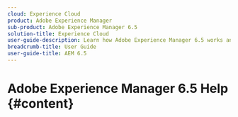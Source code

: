 ```yaml
---
cloud: Experience Cloud
product: Adobe Experience Manager
sub-product: Adobe Experience Manager 6.5
solution-title: Experience Cloud
user-guide-description: Learn how Adobe Experience Manager 6.5 works and what the software can do for you.
breadcrumb-title: User Guide
user-guide-title: AEM 6.5
---
```


# Adobe Experience Manager 6.5 Help {#content}

